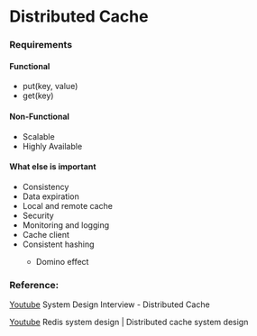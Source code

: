 # Distributed Cache

### Requirements

#### Functional

<ul>
    <li>put(key, value)</li>
    <li>get(key)</li>
</ul>

#### Non-Functional

<ul>
    <li>Scalable</li>
    <li>Highly Available</li>
</ul>


#### What else is important

<ul>
    <li>Consistency</li>
    <li>Data expiration</li>
    <li>Local and remote cache</li>
    <li>Security</li>
    <li>Monitoring and logging</li>
    <li>Cache client</li>
    <li>Consistent hashing</li>
    <ul>
        <li>Domino effect</li>
    </ul>
</ul>

### Reference:
[Youtube](https://youtu.be/iuqZvajTOyA) System Design Interview - Distributed Cache

[Youtube](https://youtu.be/DUbEgNw-F9c) Redis system design | Distributed cache system design